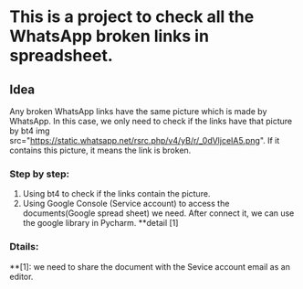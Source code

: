 # This is a project to check all the WhatsApp broken links in spreadsheet.

## Idea
Any broken WhatsApp links have the same picture which is made by WhatsApp. 
In this case, we only need to check if the links have that picture by bt4 img src="https://static.whatsapp.net/rsrc.php/v4/yB/r/_0dVljceIA5.png".
If it contains this picture, it means the link is broken.

### Step by step:
1. Using bt4 to check if the links contain the picture.
2. Using Google Console (Service account) to access the documents(Google spread sheet) we need. After connect it, we can use the google library in Pycharm. **detail [1]


### Dtails:
**[1]: we need to share the document with the Sevice account email as an editor. 
